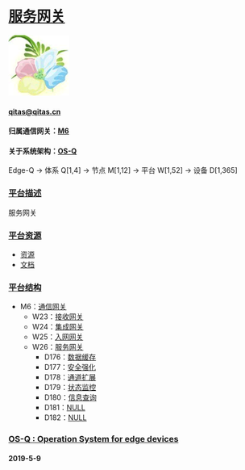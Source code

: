 ﻿# [服务网关](https://github.com/OS-Q/W26) 
[![sites](OS-Q/OS-Q.png)](http://www.OS-Q.com)
####  qitas@qitas.cn
#### 归属通信网关：[M6](https://github.com/OS-Q/M6)
#### 关于系统架构：[OS-Q](https://github.com/OS-Q/OS-Q)
Edge-Q -> 体系 Q[1,4] -> 节点 M[1,12] -> 平台 W[1,52] -> 设备 D[1,365]
### [平台描述](https://github.com/OS-Q/W26/wiki) 

服务网关

### [平台资源](https://github.com/OS-Q/W26) 

- [资源](src/)
- [文档](docs/)

### [平台结构](https://github.com/OS-Q/W26) 

* M6：[通信网关](https://github.com/OS-Q/M6)
	* W23：[接收网关](https://github.com/OS-Q/W23)
	* W24：[集成网关](https://github.com/OS-Q/W24)
	* W25：[入网网关](https://github.com/OS-Q/W25)
	* W26：[服务网关](https://github.com/OS-Q/W26)
		* D176：[数据缓存](https://github.com/OS-Q/D176)
		* D177：[安全强化](https://github.com/OS-Q/D177)
		* D178：[通道扩展](https://github.com/OS-Q/D178)
		* D179：[状态监控](https://github.com/OS-Q/D179)
		* D180：[信息查询](https://github.com/OS-Q/D180)
		* D181：[NULL](https://github.com/OS-Q/D181)
		* D182：[NULL](https://github.com/OS-Q/D182)

### [OS-Q : Operation System for edge devices](http://www.OS-Q.com/Edge/W26)
####  2019-5-9
